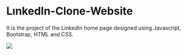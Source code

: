 # LınkedIn-Clone-Website
 
It is the project of the LinkedIn home page designed using Javascript, Bootstrap, HTML and CSS.

![](https://github.com/muhittinorhan/LinkedIn-Clone-Design/blob/main/Ads%C4%B1z%20tasar%C4%B1m%20(5).gif)

